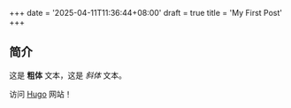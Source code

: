 +++
date = '2025-04-11T11:36:44+08:00'
draft = true
title = 'My First Post'
+++
## 简介

这是 **粗体** 文本，这是 *斜体* 文本。

访问 [Hugo](https://gohugo.io) 网站！